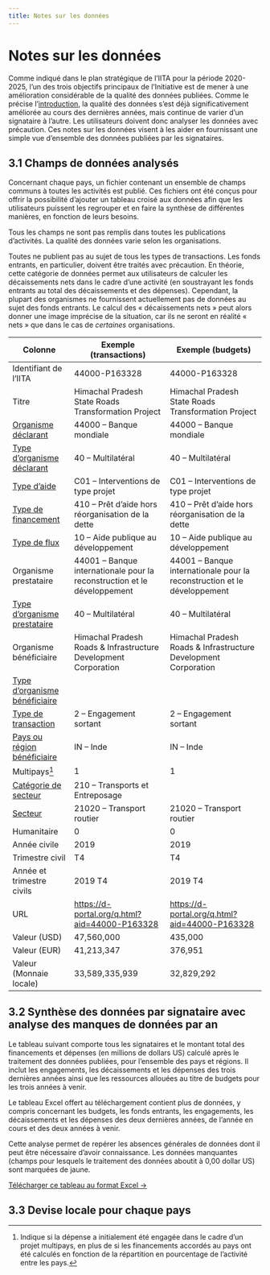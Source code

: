 ```yaml
---
title: Notes sur les données
---
```


# Notes sur les données

Comme indiqué dans le plan stratégique de l’IITA pour la période 2020-2025, l’un des trois objectifs principaux de l’Initiative est de mener à une amélioration considérable de la qualité des données publiées. Comme le précise l’[introduction](/fr/introduction/#11-aider-les-gouvernements-des-pays-partenaires-a-acceder-aux-donnees-de-liita-et-a-mieux-les-utiliser), la qualité des données s’est déjà significativement améliorée au cours des dernières années, mais continue de varier d’un signataire à l’autre. Les utilisateurs doivent donc analyser les données avec précaution. Ces notes sur les données visent à les aider en fournissant une simple vue d’ensemble des données publiées par les signataires.

## 3.1 Champs de données analysés

Concernant chaque pays, un fichier contenant un ensemble de champs communs à toutes les activités est publié. Ces fichiers ont été conçus pour offrir la possibilité d’ajouter un tableau croisé aux données afin que les utilisateurs puissent les regrouper et en faire la synthèse de différentes manières, en fonction de leurs besoins.

Tous les champs ne sont pas remplis dans toutes les publications d’activités. La qualité des données varie selon les organisations.

Toutes ne publient pas au sujet de tous les types de transactions. Les fonds entrants, en particulier, doivent être traités avec précaution. En théorie, cette catégorie de données permet aux utilisateurs de calculer les décaissements nets dans le cadre d’une activité (en soustrayant les fonds entrants au total des décaissements et des dépenses). Cependant, la plupart des organismes ne fournissent actuellement pas de données au sujet des fonds entrants. Le calcul des « décaissements nets » peut alors donner une image imprécise de la situation, car ils ne seront en réalité « nets » que dans le cas de *certaines* organisations.

<div class="table">

Colonne | Exemple (transactions) | Exemple (budgets)
--- | --- | ---
Identifiant de l’IITA | 44000-P163328 | 44000-P163328
Titre | Himachal Pradesh State Roads Transformation Project | Himachal Pradesh State Roads Transformation Project
<a href="https://codelists.codeforiati.org/fr/ReportingOrganisation/" rel="noreferrer" target="_blank">Organisme déclarant</a> | 44000 – Banque mondiale | 44000 – Banque mondiale
<a href="https://codelists.codeforiati.org/fr/OrganisationType/" rel="noreferrer" target="_blank">Type d’organisme déclarant</a> | 40 – Multilatéral | 40 – Multilatéral
<a href="https://codelists.codeforiati.org/fr/AidType/" rel="noreferrer" target="_blank">Type d’aide</a> | C01 – Interventions de type projet | C01 – Interventions de type projet
<a href="https://codelists.codeforiati.org/fr/FinanceType/" rel="noreferrer" target="_blank">Type de financement</a> | 410 – Prêt d’aide hors réorganisation de la dette | 410 – Prêt d’aide hors réorganisation de la dette
<a href="https://codelists.codeforiati.org/fr/FlowType/" rel="noreferrer" target="_blank">Type de flux</a> | 10 – Aide publique au développement | 10 – Aide publique au développement
Organisme prestataire | 44001 – Banque internationale pour la reconstruction et le développement | 44001 – Banque internationale pour la reconstruction et le développement
<a href="https://codelists.codeforiati.org/fr/OrganisationType/" rel="noreferrer" target="_blank">Type d’organisme prestataire</a> | 40 – Multilatéral | 40 – Multilatéral
Organisme bénéficiaire | Himachal Pradesh Roads & Infrastructure Development Corporation | Himachal Pradesh Roads & Infrastructure Development Corporation
<a href="https://codelists.codeforiati.org/fr/OrganisationType/" rel="noreferrer" target="_blank">Type d’organisme bénéficiaire</a> | |
<a href="https://codelists.codeforiati.org/fr/TransactionType/" rel="noreferrer" target="_blank">Type de transaction</a> | 2 – Engagement sortant | 2 – Engagement sortant
<a href="https://codelists.codeforiati.org/fr/Country/" rel="noreferrer" target="_blank">Pays ou région bénéficiaire</a> | IN – Inde | IN – Inde
Multipays[^1] | 1  | 1
<a href="https://codelists.codeforiati.org/fr/SectorGroup/" rel="noreferrer" target="_blank">Catégorie de secteur</a> | 210 – Transports et Entreposage |  | 210 – Transports et Entreposage
<a href="https://codelists.codeforiati.org/fr/Sector/" rel="noreferrer" target="_blank">Secteur</a> | 21020 – Transport routier | 21020 – Transport routier
Humanitaire | 0 | 0
Année civile | 2019 | 2019
Trimestre civil | T4 | T4
Année et trimestre civils | 2019 T4 | 2019 T4
URL | <a href="https://d-portal.org/q.html?aid=44000-P163328" rel="noreferrer" target="_blank">https://d-portal.org/q.html?aid=44000-P163328</a> | <a href="https://d-portal.org/q.html?aid=44000-P163328" rel="noreferrer" target="_blank">https://d-portal.org/q.html?aid=44000-P163328</a>
Valeur (USD) | 47,560,000 | 435,000
Valeur (EUR) | 41,213,347 | 376,951
Valeur (Monnaie locale) | 33,589,335,939 | 32,829,292

</div>

## 3.2 Synthèse des données par signataire avec analyse des manques de données par an

Le tableau suivant comporte tous les signataires et le montant total des financements et dépenses (en millions de dollars US) calculé après le traitement des données publiées, pour l’ensemble des pays et régions. Il inclut les engagements, les décaissements et les dépenses des trois dernières années ainsi que les ressources allouées au titre de budgets pour les trois années à venir.

Le tableau Excel offert au téléchargement contient plus de données, y compris concernant les budgets, les fonds entrants, les engagements, les décaissements et les dépenses des deux dernières années, de l’année en cours et des deux années à venir.

Cette analyse permet de repérer les absences générales de données dont il peut être nécessaire d’avoir connaissance. Les données manquantes (champs pour lesquels le traitement des données aboutit à 0,00 dollar US) sont marquées de jaune.


<a
  href="https://countrydata.iatistandard.org/data/summary_year.xlsx"
  class="download-button">Télécharger ce tableau au format Excel →</a>

<data-gaps-year></data-gaps-year>

## 3.3 Devise locale pour chaque pays

<countries-currencies></countries-currencies>


[^1]: Indique si la dépense a initialement été engagée dans le cadre d’un projet multipays, en plus de si les financements accordés au pays ont été calculés en fonction de la répartition en pourcentage de l’activité entre les pays.
